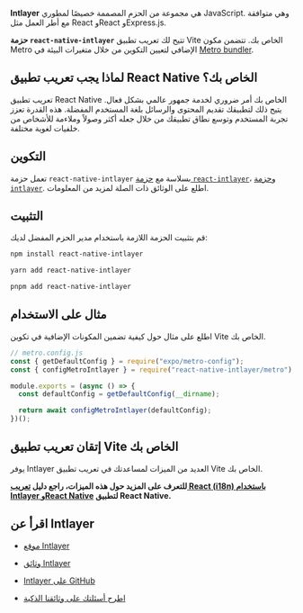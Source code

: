 **Intlayer** هي مجموعة من الحزم المصممة خصيصًا لمطوري JavaScript. وهي متوافقة مع أطر العمل مثل React وReact وExpress.js.

**حزمة `react-native-intlayer`** تتيح لك تعريب تطبيق Vite الخاص بك. تتضمن مكون Metro الإضافي لتعيين التكوين من خلال متغيرات البيئة في [Metro bundler](https://docs.expo.dev/guides/customizing-metro/).

## لماذا يجب تعريب تطبيق React Native الخاص بك؟

تعريب تطبيق React Native الخاص بك أمر ضروري لخدمة جمهور عالمي بشكل فعال. يتيح ذلك لتطبيقك تقديم المحتوى والرسائل بلغة المستخدم المفضلة. هذه القدرة تعزز تجربة المستخدم وتوسع نطاق تطبيقك من خلال جعله أكثر وصولاً وملاءمة للأشخاص من خلفيات لغوية مختلفة.

## التكوين

تعمل حزمة `react-native-intlayer` بسلاسة مع [حزمة `react-intlayer`](https://github.com/aymericzip/intlayer/blob/main/docs/ar/packages/react-intlayer/index.md)، و[حزمة `intlayer`](https://github.com/aymericzip/intlayer/blob/main/docs/ar/packages/intlayer/index.md). اطلع على الوثائق ذات الصلة لمزيد من المعلومات.

## التثبيت

قم بتثبيت الحزمة اللازمة باستخدام مدير الحزم المفضل لديك:

```bash packageManager="npm"
npm install react-native-intlayer
```

```bash packageManager="yarn"
yarn add react-native-intlayer
```

```bash packageManager="pnpm"
pnpm add react-native-intlayer
```

## مثال على الاستخدام

اطلع على مثال حول كيفية تضمين المكونات الإضافية في تكوين Vite الخاص بك.

```js
// metro.config.js
const { getDefaultConfig } = require("expo/metro-config");
const { configMetroIntlayer } = require("react-native-intlayer/metro");

module.exports = (async () => {
  const defaultConfig = getDefaultConfig(__dirname);

  return await configMetroIntlayer(defaultConfig);
})();
```

## إتقان تعريب تطبيق Vite الخاص بك

يوفر Intlayer العديد من الميزات لمساعدتك في تعريب تطبيق Vite الخاص بك.

**للتعرف على المزيد حول هذه الميزات، راجع دليل [تعريب React (i18n) باستخدام Intlayer وReact Native](https://github.com/aymericzip/intlayer/blob/main/docs/ar/intlayer_with_react_native+expo.md) لتطبيق React Native.**

## اقرأ عن Intlayer

- [موقع Intlayer](https://intlayer.org)
- [وثائق Intlayer](https://intlayer.org/docs)
- [Intlayer على GitHub](https://github.com/aymericzip/intlayer)

- [اطرح أسئلتك على وثائقنا الذكية](https://intlayer.org/docs/chat)
